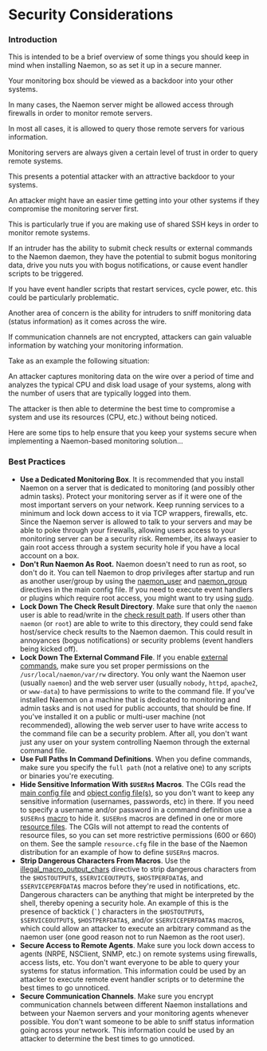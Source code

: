 # Security Considerations

### Introduction

This is intended to be a brief overview of some things you should keep in mind when
installing Naemon, so as set it up in a secure manner.

Your monitoring box should be viewed as a backdoor into your other systems.

In many cases, the Naemon server might be allowed access through firewalls in order
to monitor remote servers.

In most all cases, it is allowed to query those remote servers for various information.

Monitoring servers are always given a certain level of trust in order to query remote systems.

This presents a potential attacker with an attractive backdoor to your systems.

An attacker might have an easier time getting into your other systems if they compromise
the monitoring server first.

This is particularly true if you are making use of shared SSH keys in order to monitor remote systems.

If an intruder has the ability to submit check results or external commands to the Naemon
daemon, they have the potential to submit bogus monitoring data, drive you nuts you with
bogus notifications, or cause event handler scripts to be triggered.

If you have event handler scripts that restart services, cycle power, etc. this could be particularly problematic.

Another area of concern is the ability for intruders to sniff monitoring data (status information) as it comes across the wire.

If communication channels are not encrypted, attackers can gain valuable information by watching your monitoring information.

Take as an example the following situation:

An attacker captures monitoring data on the wire over a period of time and analyzes the
typical CPU and disk load usage of your systems, along with the number of users that are
typically logged into them.

The attacker is then able to determine the best time to compromise a system and use its
resources (CPU, etc.) without being noticed.

Here are some tips to help ensure that you keep your systems secure when implementing
a Naemon-based monitoring solution...

### Best Practices

* **Use a Dedicated Monitoring Box**.
  It is recommended that you install Naemon on a server that is dedicated to monitoring
  (and possibly other admin tasks). Protect your monitoring server as if it were one
  of the most important servers on your network.
  Keep running services to a minimum and lock down access to it via TCP wrappers, firewalls,
  etc. Since the Naemon server is allowed to talk to your servers and may be able to poke
  through your firewalls, allowing users access to your monitoring server can be a security risk.
  Remember, its always easier to gain root access through a system security hole if you
  have a local account on a box.
* **Don't Run Naemon As Root.**
  Naemon doesn't need to run as root, so don't do it.
  You can tell Naemon to drop privileges after startup and run as another user/group by
  using the [naemon_user](configmain#naemon_user) and
  [naemon_group](configmain#naemon_group) directives in the main config file.
  If you need to execute event handlers or plugins which require root access, you might
  want to try using [sudo](http://www.courtesan.com/sudo/sudo.html).
* **Lock Down The Check Result Directory**.
  Make sure that only the `naemon` user is able to read/write in the
  [check result path](configmain#check_result_path).
  If users other than `naemon` (or `root`) are able to write to this directory,
  they could send fake host/service check results to the Naemon daemon.
  This could result in annoyances (bogus notifications) or security problems (event handlers being kicked off).
* **Lock Down The External Command File**.
  If you enable [external commands](extcommands), make sure you set proper permissions on the
  `/usr/local/naemon/var/rw` directory.
  You only want the Naemon user (usually `naemon`) and the web server user (usually `nobody`, `httpd`,
  `apache2`, or `www-data`) to have permissions to write to the command file.
  If you've installed Naemon on a machine that is dedicated to monitoring and admin tasks and is not used for public
  accounts, that should be fine. If you've installed it on a public or multi-user machine (not recommended),
  allowing the web server user to have write access to the command file can be a security problem.
  After all, you don't want just any user on your system controlling Naemon through the external command file.
* **Use Full Paths In Command Definitions**.
  When you define commands, make sure you specify the `full path` (not a relative one) to any scripts or
  binaries you're executing.
* **Hide Sensitive Information With `$USERn$` Macros**.
  The CGIs read the [main config file](configmain) and [object config file(s)](configobject),
  so you don't want to keep any sensitive information (usernames, passwords, etc) in there.
  If you need to specify a username and/or password in a command definition use a `$USERn$` [macro](macros) to hide it.
  `$USERn$` macros are defined in one or more [resource files](configmain#resource_file).
  The CGIs will not attempt to read the contents of resource files, so you can set more restrictive permissions (600 or 660) on them.
  See the sample `resource.cfg` file in the base of the Naemon distribution for an example of how to define `$USERn$` macros.
* **Strip Dangerous Characters From Macros**.
  Use the [illegal_macro_output_chars](configmain#illegal_macro_output_chars) directive to strip
  dangerous characters from the `$HOSTOUTPUT$`, `$SERVICEOUTPUT$`, `$HOSTPERFDATA$`, and `$SERVICEPERFDATA$` macros before
  they're used in notifications, etc.
  Dangerous characters can be anything that might be interpreted by the shell, thereby opening a security hole.
  An example of this is the presence of backtick (`` ` ``) characters in the `$HOSTOUTPUT$`, `$SERVICEOUTPUT$`, `$HOSTPERFDATA$`,
  and/or `$SERVICEPERFDATA$` macros, which could allow an attacker to execute an arbitrary command as the naemon user
  (one good reason not to run Naemon as the root user).
* **Secure Access to Remote Agents**. Make sure you lock down access to agents (NRPE, NSClient, SNMP, etc.)
    on remote systems using firewalls, access lists, etc.
    You don't want everyone to be able to query your systems for status information.
    This information could be used by an attacker to execute remote event handler scripts or to determine the best
    times to go unnoticed.
* **Secure Communication Channels**. Make sure you encrypt communication channels between different Naemon installations
    and between your Naemon servers and your monitoring agents whenever possible.
    You don't want someone to be able to sniff status information going across your network.
    This information could be used by an attacker to determine the best times to go unnoticed.
